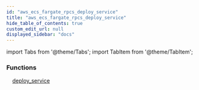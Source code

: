 ```yaml
---
id: "aws_ecs_fargate_rpcs_deploy_service"
title: "aws_ecs_fargate_rpcs_deploy_service"
hide_table_of_contents: true
custom_edit_url: null
displayed_sidebar: "docs"
---
```


import Tabs from '@theme/Tabs';
import TabItem from '@theme/TabItem';

<Tabs>
  <TabItem value="Components" label="Components" default>

### Functions
    [deploy_service](../../aws/tables/aws_ecs_fargate_rpcs_deploy_service.DeployServiceRPC)

</TabItem>
  <TabItem value="Code examples" label="Code examples">

</TabItem>
</Tabs>
